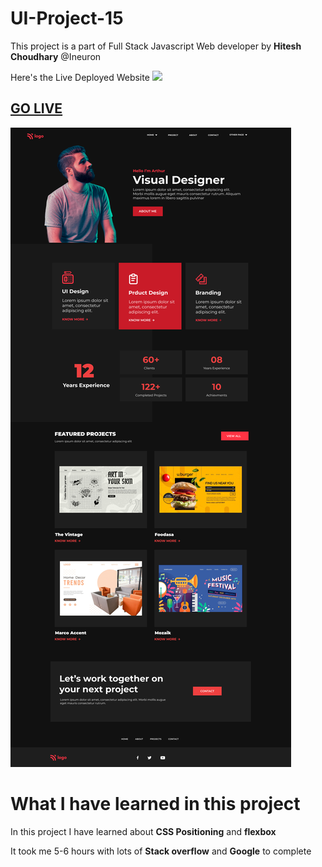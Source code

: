 # UI-Project-15


This project is a part of Full Stack Javascript Web developer by **Hitesh Choudhary** @Ineuron


Here's the Live Deployed Website ![](https://img.shields.io/badge/Project%20-15-orange)


## [GO LIVE](https://saketineuronproject15.netlify.app/)


![Screenshot](./15.png)

# What I have learned in this project

In this project I have learned about **CSS Positioning** and **flexbox**

It took me 5-6 hours with lots of **Stack overflow** and **Google** to complete

